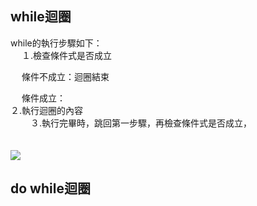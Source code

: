 ## while迴圈
while的執行步驟如下：  
　  １.檢查條件式是否成立  
   
　   條件不成立：迴圈結束  
 
　   條件成立：    
    ２.執行迴圈的內容  
　　 ３.執行完畢時，跳回第一步驟，再檢查條件式是否成立，  
　　　　       
            
![](http://www2.lssh.tp.edu.tw/~hlf/class-1/lang-c/while.gif)
## do while迴圈
